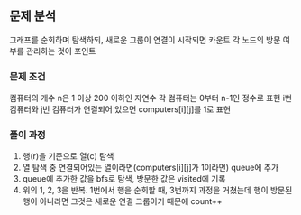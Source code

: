 ## 문제 분석
그래프를 순회하며 탐색하되, 새로운 그룹이 연결이 시작되면 카운트
각 노드의 방문 여부를 관리하는 것이 포인트

### 문제 조건
컴퓨터의 개수 n은 1 이상 200 이하인 자연수
각 컴퓨터는 0부터 n-1인 정수로 표현
i번 컴퓨터와 j번 컴퓨터가 연결되어 있으면 computers[i][j]를 1로 표현

### 풀이 과정
1. 행(r)을 기준으로 열(c) 탐색
2. 열 탐색 중 연결되어있는 열이라면(computers[i][j]가 1이라면) queue에 추가
3. queue에 추가한 값을 bfs로 탐색, 방문한 값은 visited에 기록
4. 위의 1, 2, 3을 반복.
   1번에서 행을 순회할 때, 3번까지 과정을 거쳤는데 행이 방문된 행이 아니라면 그것은 새로운 연결 그룹이기 때문에 count++